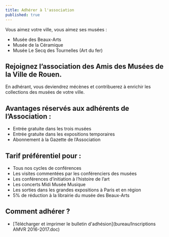 ```yaml
---
title: Adhérer à l'association
published: true
---
```


Vous aimez votre ville, vous aimez ses musées :

 - Musée des Beaux-Arts
 - Musée de la Céramique
 - Musée Le Secq des Tournelles (Art du fer)

## Rejoignez l’association des Amis des Musées de la Ville de Rouen.

En adhérant, vous deviendrez mécènes et contribuerez à enrichir les collections des musées de votre ville.

## Avantages réservés aux adhérents de l’Association :

 - Entrée gratuite dans les trois musées
 - Entrée gratuite dans les expositions temporaires
 - Abonnement à la Gazette de l’Association

## Tarif préférentiel pour :

 - Tous nos cycles de conférences
 - Les visites commentées par les conférenciers des musées
 - Les conférences d’initiation à l’histoire de l’art
 - Les concerts Midi Musée Musique
 - Les sorties dans les grandes expositions à Paris et en région
 - 5% de réduction à la librairie du musée des Beaux-Arts

## Comment adhérer ?

 - [Télécharger et imprimer le bulletin d'adhésion](bureau/Inscriptions AMVR 2016-2017.doc)
